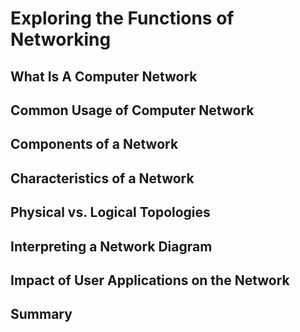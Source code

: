 # Exploring the Functions of Networking

## What Is A Computer Network


## Common Usage of Computer Network

## Components of a Network

## Characteristics of a Network

## Physical vs. Logical Topologies

## Interpreting a Network Diagram

## Impact of User Applications on the Network

## Summary
